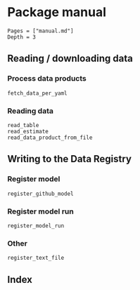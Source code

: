 # Package manual
```@contents
Pages = ["manual.md"]
Depth = 3
```

## Reading / downloading data

### Process data products

```@docs
fetch_data_per_yaml
```

### Reading data

```@docs
read_table
read_estimate
read_data_product_from_file
```

## Writing to the Data Registry

### Register model
```@docs
register_github_model
```

### Register model run
```@docs
register_model_run
```

### Other
```@docs
register_text_file
```

## Index
```@index
```
